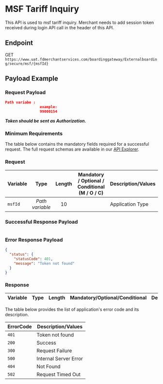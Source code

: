 # MSF Tariff Inquiry

This API is used to msf tariff inquiry. Merchant needs to add session token received during login API call in the header of this API.


## Endpoint

GET `https://www.uat.fdmerchantservices.com/boardinggateway/Externalboarding/secure/msf/{msfId}`

## Payload Example

### Request Payload

```json
Path variabe : 
                example:
                99000154

```
  
***Token should be sent as Authorization.***

### Minimum Requirements

The table below contains the mandatory fields required for a successful request. The full request schemas are available in our [API Explorer](../api/?type=get&path=/Externalboarding/secure/msf/{msfId}`).

### Request
| Variable | Type | Length |  Mandatory / Optional / Conditional  (M / O / C)  | Description/Values |
| -------- | :-------: | :--: | :------------: | ------------------ |
| `msfId` | *Path variable* | 10 |  | Application Type |


### Successful Response Payload

```json


```

### Error Response Payload

```json
{
  "status": {
    "statusCode": 401,
    "message": "Token not found"
  }
}
```

### Response
| Variable | Type | Length |  Mandatory/Optional/Conditional  | Description/Values |
| -------- | ------- | -- | ------------ | ------------------ |





The table below provides the list of application's error code and its description.

| ErrorCode |  Description/Values |
| --------  | ------------------ |
|`401` |Token not found|  
|`200` |Success|
|`300` |Request Failure|
|`500` |Internal Server Error|
|`404` |Not Found|
|`502` |Request Timed Out|
